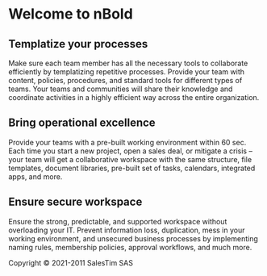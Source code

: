 # Welcome to nBold

<main aria-labelledby="main-title" class="home">

<div class="features">

<div class="feature">
<h2>Templatize your processes</h2>
<p>
Make sure each team member has all the necessary tools to collaborate efficiently by templatizing repetitive processes. Provide your team with content, policies, procedures, and standard tools for different types of teams. Your teams and communities will share their knowledge and coordinate activities in a highly efficient way across the entire organization.
</p>
</div>

<div class="feature">
<h2>Bring operational excellence</h2>
<p>
Provide your teams with a pre-built working environment within 60 sec. Each time you start a new project, open a sales deal, or mitigate a crisis – your team will get a collaborative workspace with the same structure, file templates, document libraries, pre-built set of tasks, calendars, integrated apps, and more.
</p>
</div>

<div class="feature">
<h2>Ensure secure workspace</h2>
<p>
Ensure the strong, predictable, and supported workspace without overloading your IT. Prevent information loss, duplication, mess in your working environment, and unsecured business processes by implementing naming rules, membership policies, approval workflows, and much more.
</p>
</div>

</div>

<div class="footer">
Copyright © 2021-2011 SalesTim SAS
</div>
  
</main>